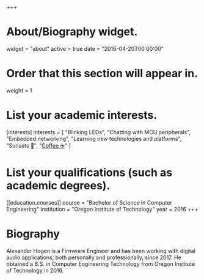 +++
# About/Biography widget.
widget = "about"
active = true
date = "2016-04-20T00:00:00"

# Order that this section will appear in.
weight = 1

# List your academic interests.
[interests]
  interests = [
    "Blinking LEDs",
    "Chatting with MCU peripherals",
    "Embedded networking",
    "Learning new technologies and platforms",
    "Sunsets 🌅",
    "[Coffee ☕](https://visual.ly/community/infographic/food/38-ways-make-perfect-coffee)"
  ]

# List your qualifications (such as academic degrees).
[[education.courses]]
  course = "Bachelor of Science in Computer Engineering"
  institution = "Oregon Institute of Technology"
  year = 2016
+++

# Biography

Alexander Hogen is a Firmware Engineer and has been working with digital audio
applications, both personally and professionally, since 2017. He obtained a
B.S. in Computer Engineering Technology from Oregon Institute of Technology in
2016. 

